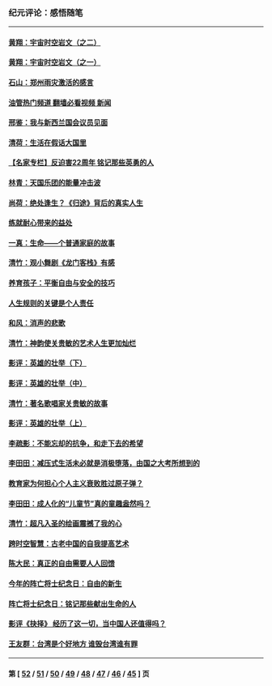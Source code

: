 ### 纪元评论：感悟随笔
---
#### [黄翔：宇宙时空岩文（之二）](../../pages/nsc1035/n13141116.md?08110330) 
#### [黄翔：宇宙时空岩文（之一）](../../pages/nsc1035/n13140355.md?08110330) 
#### [石山：郑州雨灾激活的感言](../../pages/nsc1035/n13135372.md?08110330) 
#### [油管热门频道 翻墙必看视频 新闻](ok?08110330)
#### [邢鉴：我与新西兰国会议员见面](../../pages/nsc1035/n13111626.md?08110330) 
#### [清荷：生活在假话大国里](../../pages/nsc1035/n13103916.md?08110330) 
#### [【名家专栏】反迫害22周年 铭记那些英勇的人](../../pages/nsc1035/n13102771.md?08110330) 
#### [林青：天国乐团的能量冲击波](../../pages/nsc1035/n13099634.md?08110330) 
#### [尚荷：绝处逢生？《归途》背后的真实人生](../../pages/nsc1035/n13099470.md?08110330) 
#### [练就耐心带来的益处](../../pages/nsc1035/n13081876.md?08110330) 
#### [一真：生命——个普通家庭的故事](../../pages/nsc1035/n13075782.md?08110330) 
#### [清竹：观小舞剧《龙门客栈》有感](../../pages/nsc1035/n13069850.md?08110330) 
#### [养育孩子：平衡自由与安全的技巧](../../pages/nsc1035/n13054510.md?08110330) 
#### [人生规则的关键是个人责任](../../pages/nsc1035/n13053252.md?08110330) 
#### [和风：消声的悲歌](../../pages/nsc1035/n13051994.md?08110330) 
#### [清竹：神韵使关贵敏的艺术人生更加灿烂](../../pages/nsc1035/n13038731.md?08110330) 
#### [影评：英雄的壮举（下）](../../pages/nsc1035/n13027438.md?08110330) 
#### [影评：英雄的壮举（中）](../../pages/nsc1035/n13027244.md?08110330) 
#### [清竹：著名歌唱家关贵敏的故事](../../pages/nsc1035/n13025435.md?08110330) 
#### [影评：英雄的壮举（上）](../../pages/nsc1035/n13024688.md?08110330) 
#### [李疏影：不能忘却的抗争，和走下去的希望](../../pages/nsc1035/n13022097.md?08110330) 
#### [李田田：减压式生活未必就是消极堕落，由国之大考所想到的](../../pages/nsc1035/n13017621.md?08110330) 
#### [教育家为何担心个人主义衰败胜过原子弹？](../../pages/nsc1035/n13002969.md?08110330) 
#### [李田田：成人化的“儿童节”真的童趣盎然吗？](../../pages/nsc1035/n13000386.md?08110330) 
#### [清竹：超凡入圣的绘画震撼了我的心](../../pages/nsc1035/n12993985.md?08110330) 
#### [跨时空智慧：古老中国的自我提高艺术](../../pages/nsc1035/n12988506.md?08110330) 
#### [陈大民：真正的自由需要人人回馈](../../pages/nsc1035/n12990148.md?08110330) 
#### [今年的阵亡将士纪念日：自由的新生](../../pages/nsc1035/n12989540.md?08110330) 
#### [阵亡将士纪念日：铭记那些献出生命的人](../../pages/nsc1035/n12985418.md?08110330) 
#### [影评《抉择》 经历了这一切，当中国人还值得吗？](../../pages/nsc1035/n12983029.md?08110330) 
#### [王友群：台湾是个好地方 谁毁台湾谁有罪](../../pages/nsc1035/n12977761.md?08110330) 

---
#### 第 [ [52](./52.md?08110330) / [51](./51.md?08110330) / [50](./50.md?08110330) / [49](./49.md?08110330) / [48](./48.md?08110330) / [47](./47.md?08110330) / [46](./46.md?08110330) / [45](./45.md?08110330) ] 页
